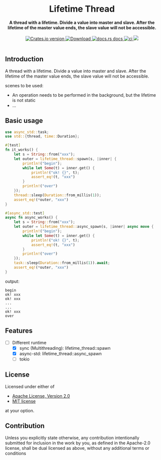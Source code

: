 <h1 align="center">Lifetime Thread</h1>
<div align="center">
 <strong>
    A thread with a lifetime. Divide a value into master and slave. After the lifetime of the master value ends, the slave value will not be accessible.
 </strong>
</div>
<br />
<div align="center">
  <!-- Crates version -->
  <a href="https://crates.io/crates/lifetime-thread">
    <img src="https://img.shields.io/crates/v/lifetime-thread.svg?style=flat-square"
    alt="Crates.io version" />
  </a>
  <!-- Downloads -->
  <a href="https://crates.io/crates/lifetime-thread">
    <img src="https://img.shields.io/crates/d/lifetime-thread.svg?style=flat-square"
      alt="Download" />
  </a>
  <!-- docs.rs docs -->
  <a href="https://docs.rs/lifetime-thread">
    <img src="https://img.shields.io/badge/docs-latest-blue.svg?style=flat-square"
      alt="docs.rs docs" />
  </a>
  <!-- ci -->
  <a href="https://github.com/liangyongrui/lifetime-thread">
    <img src="https://github.com/liangyongrui/lifetime-thread/workflows/Rust/badge.svg"
      alt="ci" />
  </a>
  <!-- coverage -->
  <a href="https://codecov.io/gh/liangyongrui/lifetime-thread">
    <img src="https://codecov.io/gh/liangyongrui/lifetime-thread/branch/master/graph/badge.svg" />
  </a>
</div>

<br/>

## Introduction

A thread with a lifetime. Divide a value into master and slave. After the lifetime of the master value ends, the slave value will not be accessible.

scenes to be used:

- An operation needs to be performed in the background, but the lifetime is not static
- ...

## Basic usage

```rust
use async_std::task;
use std::{thread, time::Duration};

#[test]
fn it_works() {
    let s = String::from("xxx");
    let outer = lifetime_thread::spawn(s, |inner| {
        println!("begin");
        while let Some(t) = inner.get() {
            println!("ok! {}", t);
            assert_eq!(t, "xxx")
        }
        println!("over")
    });
    thread::sleep(Duration::from_millis(1));
    assert_eq!(*outer, "xxx")
}

#[async_std::test]
async fn async_works() {
    let s = String::from("xxx");
    let outer = lifetime_thread::async_spawn(s, |inner| async move {
        println!("begin");
        while let Some(t) = inner.get() {
            println!("ok! {}", t);
            assert_eq!(t, "xxx")
        }
        println!("over")
    });
    task::sleep(Duration::from_millis(1)).await;
    assert_eq!(*outer, "xxx")
}
```

output:

```text
begin
ok! xxx
ok! xxx
...
...
ok! xxx
over
```

## Features

- [ ] Different runtime
  - [x] sync (Multithreading): lifetime_thread::spawn
  - [x] async-std: lifetime_thread::async_spawn
  - [ ] tokio

## License

Licensed under either of

- [Apache License, Version 2.0](LICENSE-APACHE)
- [MIT license](LICENSE-MIT)

at your option.

## Contribution

Unless you explicitly state otherwise, any contribution intentionally submitted
for inclusion in the work by you, as defined in the Apache-2.0 license, shall be
dual licensed as above, without any additional terms or conditions
